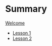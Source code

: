 # Summary

[Welcome](./welcome.md)
- [Lesson 1](./lesson1/lesson1.md)
- [Lesson 2](./lesson2/lesson2.md)
